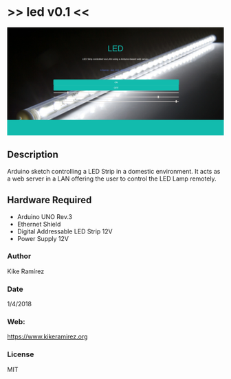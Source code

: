 # >> led v0.1 <<

![led_v01_webApp](/images/led_webApp.png)

## Description
Arduino sketch controlling a LED Strip in a domestic environment. It acts as a web server in a LAN offering the user to control the LED Lamp remotely.

## Hardware Required
- Arduino UNO Rev.3
- Ethernet Shield
- Digital Addressable LED Strip 12V
- Power Supply 12V

### Author
Kike Ramírez

### Date
1/4/2018

### Web: 
https://www.kikeramirez.org
  
### License
MIT
